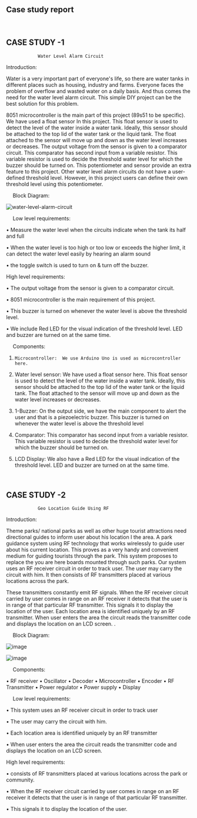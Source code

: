 ## Case study report

















 
## CASE STUDY -1

				Water Level Alarm Circuit



Introduction:

 Water is a very important part of everyone's life, so there are water tanks in different places such as housing, industry and farms. Everyone faces the problem of overflow and wasted water on a daily basis.
And thus comes the need for the water level alarm circuit. This simple DIY project can be the best solution for this problem.

8051 microcontroller is the main part of this project (89s51 to be specific). We have used a float sensor In this project. This float sensor is used to detect the level of the water inside a water tank. Ideally, this sensor should be attached to the top lid of the water tank or the liquid tank. The float attached to the sensor will move up and down as the water level increases or decreases.
The output voltage from the sensor is given to a comparator circuit. This comparator has second input from a variable resistor. This variable resistor is used to decide the threshold water level for which the buzzer should be turned on.
This potentiometer and sensor provide an extra feature to this project. Other water level alarm circuits do not have a user-defined threshold level. However, in this project users can define their own threshold level using this potentiometer.

 
Block Diagram:

 ![water-level-alarm-circuit](https://user-images.githubusercontent.com/98813874/154856662-d11e703d-5565-4435-b2e7-7b4cdad5923c.png)

 
Low level requirements:

•	Measure the water level when the circuits indicate when the tank its half and full

•	When the water level is too high or too low or exceeds the higher limit, it can detect the water level easily by hearing an alarm sound

•	the toggle switch  is used to turn on & turn off the buzzer.









High level requirements:

•	The output voltage from the sensor is given to a comparator circuit.

•	8051 microcontroller is the main requirement of this project.

•	 This buzzer is turned on whenever the water level is above the threshold level.

•	We include Red LED for the visual indication of the threshold level. LED and buzzer are turned on at the same time.

 
Components:

1)	   Microcontroller:  We use Arduino Uno is used as microcontroller here.

2)	 Water level sensor: We have used a float sensor here. This float sensor is used to detect the level of the water inside a water tank. Ideally, this sensor should be attached to the top lid of the water tank or the liquid tank. The float attached to the sensor will move up and down as the water level increases or decreases.

3)	1-Buzzer: On the output side, we have the main component to alert the user and that is a piezoelectric buzzer. This buzzer is turned on whenever the water level is above the threshold level

4)	Comparator: This comparator has second input from a variable resistor. This variable resistor is used to decide the threshold water level for which the buzzer should be turned on.

5)	LCD Display: We also have a Red LED for the visual indication of the threshold level. LED and buzzer are turned on at the same time.


 
## CASE STUDY -2

                Geo Location Guide Using RF
Introduction:

Theme parks/ national parks as well as other huge tourist attractions need directional guides to inform user about his location I the area. A park guidance system using RF technology that works wirelessly to guide user about his current location. This proves as a very handy and convenient medium for guiding tourists through the park. This system proposes to replace the you are here boards mounted through such parks. Our system uses an RF receiver circuit in order to track user. The user may carry the circuit with him. It then consists of RF transmitters placed at various locations across the park. 



These transmitters constantly emit RF signals. When the RF receiver circuit carried by user comes in range on an RF receiver it detects that the user is in range of that particular RF transmitter. This signals it to display the location of the user. Each location area is identified uniquely by an RF transmitter. When user enters the area the circuit reads the transmitter code and displays the location on an LCD screen.
.

 
Block Diagram:

![image](https://user-images.githubusercontent.com/98813874/154856709-fe973c1e-b77d-40c1-8b84-201320716cb0.png)


![image](https://user-images.githubusercontent.com/98813874/154856728-6e605d3b-7b70-47e2-a58a-e8a332c9bc29.png)


 
 
 
Components:

•	RF receiver
•	Oscillator
•	Decoder
•	Microcontroller
•	Encoder
•	RF Transmitter
•	Power regulator
•	Power supply
•	Display

 
Low level requirements:

•	This system uses an RF receiver circuit in order to track user

•	The user may carry the circuit with him.

•	Each location area is identified uniquely by an RF transmitter

•	When user enters the area the circuit reads the transmitter code and displays the location on an LCD screen.











High level requirements:

•	consists of RF transmitters placed at various locations across the park or community.

•	When the RF receiver circuit carried by user comes in range on an RF receiver it detects that the user is in range of that particular RF transmitter. 

•	 This signals it to display the location of the user.
